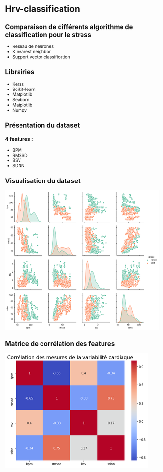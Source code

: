 # Hrv-classification
<h2>Comparaison de différents algorithme de classification pour le stress</h2>
<ul>
  <li>Réseau de neurones</li>
  <li>K nearest neighbor</li>
  <li>Support vector classification</li>
</ul>
<h2>Librairies</h2>
<ul>
  <li>Keras</li>
  <li>Scikit-learn</li>
  <li>Matplotlib</li>
  <li>Seaborn</li>
  <li>Matplotlib</li>
  <li>Numpy</li>
</ul>
<h2>Présentation du dataset</h2>
<h3>4 features :</h4>
<ul>
  <li>BPM </li>
  <li>RMSSD </li>
  <li>BSV</li>
  <li>SDNN</li>
</ul>
<h2>Visualisation du dataset</h2>

![GitHub Logo](/Images_data/dataset_stress.png)
<br/>

<h2>Matrice de corrélation des features</h2>

![GitHub Logo](/Images_data/correlation_stress.png)
